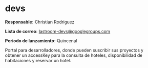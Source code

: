 devs
=======

**Responsable:** Christian Rodriguez

**Lista de correo:** lastroom-devs@googlegroups.com

**Periodo de lanzamiento:** Quincenal

Portal para desarrolladores, donde pueden suscribir sus proyectos y obtener un accessKey para la consulta de hoteles, disponibilidad de habitaciones y reservar un hotel.

